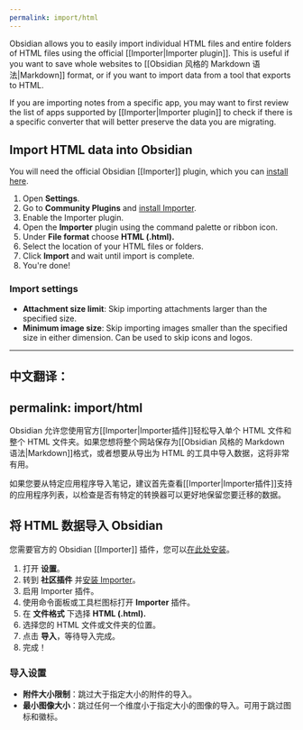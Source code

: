 ```yaml
---
permalink: import/html
---
```

Obsidian allows you to easily import individual HTML files and entire folders of HTML files using the official [[Importer|Importer plugin]]. This is useful if you want to save whole websites to [[Obsidian 风格的 Markdown 语法|Markdown]] format, or if you want to import data from a tool that exports to HTML. 

If you are importing notes from a specific app, you may want to first review the list of apps supported by [[Importer|Importer plugin]] to check if there is a specific converter that will better preserve the data you are migrating.

## Import HTML data into Obsidian

You will need the official Obsidian [[Importer]] plugin, which you can [install here](obsidian://show-plugin?id=obsidian-importer).

1. Open **Settings**.
2. Go to **Community Plugins** and [install Importer](obsidian://show-plugin?id=obsidian-importer).
3. Enable the Importer plugin.
4. Open the **Importer** plugin using the command palette or ribbon icon.
5. Under **File format** choose **HTML (.html).**
6. Select the location of your HTML files or folders.
7. Click **Import** and wait until import is complete.
8. You're done!

### Import settings

- **Attachment size limit**: Skip importing attachments larger than the specified size.
- **Minimum image size**: Skip importing images smaller than the specified size in either dimension. Can be used to skip icons and logos.

---

中文翻译：
---
permalink: import/html
---
Obsidian 允许您使用官方[[Importer|Importer插件]]轻松导入单个 HTML 文件和整个 HTML 文件夹。如果您想将整个网站保存为[[Obsidian 风格的 Markdown 语法|Markdown]]格式，或者想要从导出为 HTML 的工具中导入数据，这将非常有用。

如果您要从特定应用程序导入笔记，建议首先查看[[Importer|Importer插件]]支持的应用程序列表，以检查是否有特定的转换器可以更好地保留您要迁移的数据。

## 将 HTML 数据导入 Obsidian

您需要官方的 Obsidian [[Importer]] 插件，您可以[在此处安装](obsidian://show-plugin?id=obsidian-importer)。

1. 打开 **设置**。
2. 转到 **社区插件** 并[安装 Importer](obsidian://show-plugin?id=obsidian-importer)。
3. 启用 Importer 插件。
4. 使用命令面板或工具栏图标打开 **Importer** 插件。
5. 在 **文件格式** 下选择 **HTML (.html).**
6. 选择您的 HTML 文件或文件夹的位置。
7. 点击 **导入**，等待导入完成。
8. 完成！

### 导入设置

- **附件大小限制**：跳过大于指定大小的附件的导入。
- **最小图像大小**：跳过任何一个维度小于指定大小的图像的导入。可用于跳过图标和徽标。
